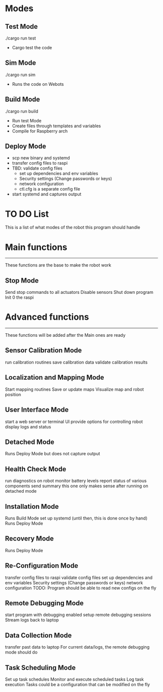 # Modes

## Test Mode
./cargo run test

- Cargo test the code

## Sim Mode
./cargo run sim

- Runs the code on Webots

## Build Mode
./cargo run build

- Run test Mode
- Create files through templates and variables
- Compile for Raspberry arch

## Deploy Mode
- scp new binary and systemd
- transfer config files to raspi
- TBD: validate config files
  - set up dependencies and env variables
  - Security settings (Change passwords or keys)
  - network configuration
  - ctl.cfg is a separate config file
- start systemd and captures output


# TO DO List
This is a list of what modes of the robot this program should handle

# Main functions
----------------------------
These functions are the base to make the robot work

## Stop Mode
Send stop commands to all actuators
Disable sensors
Shut down program
Init 0 the raspi

# Advanced functions
----------------------------
These functions will be added after the Main ones are ready

## Sensor Calibration Mode
run calibration routines
save calibration data
validate calibration results

## Localization and Mapping Mode
Start mapping routines
Save or update maps
Visualize map and robot position

## User Interface Mode
start a web server or terminal UI
provide options for controlling robot
display logs and status

## Detached Mode
Runs Deploy Mode but does not capture output

## Health Check Mode
run diagnostics on robot
  monitor battery levels
report status of various components
send summary
  this one only makes sense after running on detached mode

## Installation Mode
Runs Build Mode
set up systemd (until then, this is done once by hand)
Runs Deploy Mode

## Recovery Mode
Runs Deploy Mode

## Re-Configuration Mode
transfer config files to raspi
validate config files
  set up dependencies and env variables
  Security settings (Change passwords or keys)
  network configuration
TODO: Program should be able to read new configs on the fly

## Remote Debugging Mode
start program with debugging enabled
setup remote debugging sessions
Stream logs back to laptop

## Data Collection Mode
transfer past data to laptop
For current data/logs, the remote debugging mode should do

## Task Scheduling Mode
Set up task schedules
Monitor and execute scheduled tasks
Log task execution
Tasks could be a configuration that can be modified on the fly


